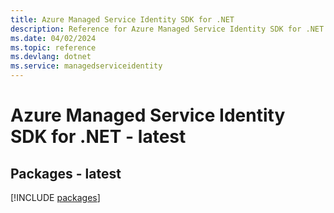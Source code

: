 ```yaml
---
title: Azure Managed Service Identity SDK for .NET
description: Reference for Azure Managed Service Identity SDK for .NET
ms.date: 04/02/2024
ms.topic: reference
ms.devlang: dotnet
ms.service: managedserviceidentity
---
```

# Azure Managed Service Identity SDK for .NET - latest
## Packages - latest
[!INCLUDE [packages](managed-service-identity-index.md)]